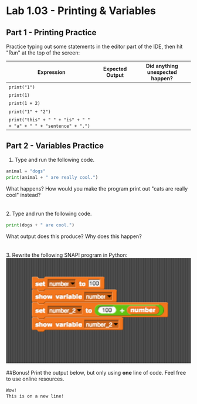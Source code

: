 # Lab 1.03 - Printing & Variables
## Part 1 - Printing Practice 

Practice typing out some statements in the editor part of the IDE, then hit "Run" at the top of the screen:

| Expression | Expected Output | Did anything unexpected happen? |
|------------|-----------------|--------|
|`print("1")`|                 |        |
|`print(1)`|                   |        |
|`print(1 + 2)`|               |        |
|`print("1" + "2")`|           |        |
|`print("this" + " " + "is" + " " + "a" + " " + "sentence" + ".")`|              |   |        |


## Part 2 - Variables Practice

1. Type and run the following code. 
```python
animal = "dogs"
print(animal + " are really cool.")
```
What happens? How would you make the program print out "cats are really cool" instead? 
<br>
<br>
<br>
2. Type and run the following code. 
```python
print(dogs + " are cool.")
```
What output does this produce? Why does this happen?
<br>
<br>
<br>
3. Rewrite the following SNAP! program in Python: 
![snap_blocks_variables](snap_blocks_variables.png)

##Bonus!
Print the output below, but only using **one** line of code. Feel free to use online resources.
```
Wow!
This is on a new line! 

```

